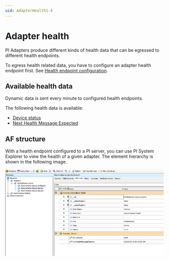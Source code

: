 ```yaml
---
uid: AdapterHealth1-4
---
```


# Adapter health

PI Adapters produce different kinds of health data that can be egressed to different health endpoints.

To egress health related data, you have to configure an adapter health endpoint first. See [Health endpoint configuration](xref:HealthEndpointConfiguration1-4).

## Available health data

Dynamic data is sent every minute to configured health endpoints.

The following health data is available:

- [Device status](xref:DeviceStatus1-4)
- [Next Health Message Expected](xref:NextHealthMessageExpected1-4)

## AF structure

With a health endpoint configured to a PI server, you can use PI System Explorer to view the health of a given adapter. The element hierarchy is shown in the following image.

![Health data](../images/health-data.png)